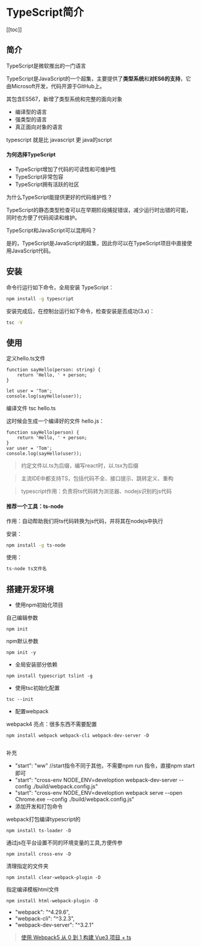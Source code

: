#   TypeScript简介

[[toc]]

## 简介

TypeScript是微软推出的一门语言 

TypeScript是JavaScript的一个超集，主要提供了**类型系统**和**对ES6的支持**，它由Microsoft开发，代码开源于GitHub上。

其包含ES567，新增了类型系统和完整的面向对象

- 编译型的语言
- 强类型的语言
- 真正面向对象的语言

typescript  就是比 javascript  更 java的script

#### 为何选择TypeScript
- TypeScript增加了代码的可读性和可维护性
- TypeScript非常包容
- TypeScript拥有活跃的社区


为什么TypeScript能提供更好的代码维护性？

TypeScript的静态类型检查可以在早期阶段捕捉错误，减少运行时出错的可能，同时也方便了代码阅读和维护。


TypeScript和JavaScript可以混用吗？

是的，TypeScript是JavaScript的超集，因此你可以在TypeScript项目中直接使用JavaScript代码。

## 安装

命令行运行如下命令，全局安装 TypeScript：

```bash
npm install -g typescript
```

安装完成后，在控制台运行如下命令，检查安装是否成功(3.x)：

```bash
tsc -V 
```

## 使用

定义hello.ts文件
```
function sayHello(person: string) {
    return 'Hello, ' + person;
}

let user = 'Tom';
console.log(sayHello(user));
```
编译文件 tsc hello.ts

这时候会生成一个编译好的文件 hello.js：
```
function sayHello(person) {
    return 'Hello, ' + person;
}
var user = 'Tom';
console.log(sayHello(user));
```

> 约定文件以.ts为后缀，编写react时，以.tsx为后缀

> 主流IDE中都支持TS，包括代码不全、接口提示、跳转定义、重构

> typescript作用：负责将ts代码转为浏览器、nodejs识别的js代码

#### 推荐一个工具：ts-node

作用：自动帮助我们将ts代码转换为js代码，并将其在nodejs中执行

安装：
```bash
npm install -g ts-node
```

使用：
```bash
ts-node ts文件名
```

## 搭建开发环境

- 使用npm初始化项目

自己编辑参数
```
npm init
```


npm默认参数
```
npm init -y
```


- 全局安装部分依赖
  
```
npm install typescript tslint -g
```
- 使用tsc初始化配置

```
tsc --init
```

- 配置webpack

webpack4 亮点：很多东西不需要配置
```
npm install webpack webpack-cli webpack-dev-server -D


```


补充

- "start": "ww" //start指令不同于其他，不需要npm run 指令，直接npm start 即可
- "start": "cross-env NODE_ENV=develoption webpack-dev-server --config ./build/webpack.config.js"
- "start": "cross-env NODE_ENV=develoption webpack serve --open Chrome.exe --config ./build/webpack.config.js"
- 添加开发和打包命令

webpack打包编译typescript的
```
npm install ts-loader -D
```

通过js在平台设置不同的环境变量的工具,方便传参
```
npm install cross-env -D
```

清理指定的文件夹
```
npm install clear-webpack-plugin -D
```

指定编译模板html文件
```
npm install html-webpack-plugin -D
```

- "webpack": "^4.29.6",
- "webpack-cli": "^3.2.3",
- "webpack-dev-server": "^3.2.1"

> [使用 Webpack5 从 0 到 1 构建 Vue3 项目 + ts](https://juejin.cn/post/7321596167584808996)